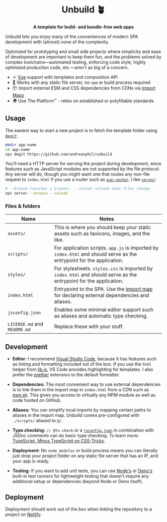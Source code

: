 <h1 align="center">
  Unbuild 🪴
</h1>

<p align="center">
  <strong>A template for build- and bundle-free web apps</strong>
</p>

Unbuild lets you enjoy many of the conveniences of modern SPA development with (almost) none of the complexity.

Optimized for prototyping and small side projects where simplicity and ease of development are important to keep them fun, and the problems solved by complex toolchains—automated testing, enforcing code style, highly optimized production code, etc.—aren't as big of a concern.

- ⚛️ [Vue](https://vuejs.org) support with templates and composition API
- 🚀 Works with any static file server, no `npm` or build process required
- 📦 Import external ESM and CSS dependencies from CDNs via [Import Maps](https://github.com/WICG/import-maps)
- 🌍 Use The Platform™ - relies on established or polyfillable standards

## Usage

The easiest way to start a new project is to fetch the template folder using [`degit`](https://github.com/Rich-Harris/degit):

```sh
mkdir app-name
cd app-name
npx degit https://github.com/andreasphil/unbuild
```

You'll need a HTTP server for serving the project during development, since features such as JavaScript modules are not supported by the file protocol. Any server will do, though you might want one that routes any non-file request to `index.html` if you use a router such as [`vue-router`](https://router.vuejs.org). I like [`servor`](https://github.com/lukejacksonn/servor):

```sh
# --browse launches a browser, --reload reloads when files change
npx servor --browse --reload
```

### Files & folders

| Name                         | Notes                                                                                                                                                                                                   |
| ---------------------------- | ------------------------------------------------------------------------------------------------------------------------------------------------------------------------------------------------------- |
| `assets/`                    | This is where you should keep your static assets such as favicons, images, and the like.                                                                                                                |
| `scripts/`                   | For application scripts. `app.js` is imported by `index.html` and should serve as the entrypoint for the application.                                                                                   |
| `styles/`                    | For stylesheets. `styles.css` is imported by `index.html` and should serve as the entrypoint for the application.                                                                                       |
| `index.html`                 | Entrypoint to the SPA. Use the [import map](https://developer.mozilla.org/en-US/docs/Web/JavaScript/Guide/Modules#importing_modules_using_import_maps) for declaring external dependencies and aliases. |
| `jsconfig.json`              | Enables some minimal editor support such as aliases and automatic type checking.                                                                                                                        |
| `LICENSE.md` and `README.md` | Replace these with your stuff.                                                                                                                                                                          |

## Development

- **Editor:** I recommend [Visual Studio Code](https://code.visualstudio.com), because it has features such as linting and formatting included out of the box. If you use the `html` helper from [lib.js](./scripts/lib.js), VS Code provides highlighting for templates. I also prefer the [prettier](https://marketplace.visualstudio.com/items?itemName=esbenp.prettier-vscode) extension to the default formatter.

- **Dependencies:** The most convenient way to use external dependencies is to link them in the import map in `index.html` from a CDN such as [esm.sh](https://esm.sh). This gives you access to virtually any NPM module as well as code hosted on GitHub.

- **Aliases:** You can simplify local imports by mapping certain paths to aliases in the import map. Unbuild comes pre-configured with `./scripts/` aliased to `@/`.

- **Type checking:** `// @ts-check` or a [`jsconfig.json`](./jsconfig.json) in combination with JSDoc comments can do basic type checking. To learn more: [TypeScript, Minus TypeScript on CSS-Tricks](https://css-tricks.com/typescript-minus-typescript/).

- **Deployment:** No `node_modules` or build process means you can literally just drop your project folder on any static file server that has an IP, and your app is ready.

- **Testing:** If you want to add unit tests, you can use [Node's](https://nodejs.org/api/test.html) or [Deno's](https://docs.deno.com/runtime/manual/basics/testing/) built-in test runners for lightweight testing that doesn't require any additional setup or dependencies (beyond Node or Deno itself).

## Deployment

Deployment should work out of the box when linking the repository to a project on [Netlify](https://netlify.com).

